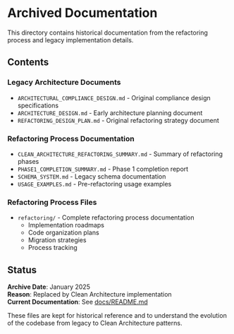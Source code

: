 # Archived Documentation

This directory contains historical documentation from the refactoring process and legacy implementation details.

## Contents

### Legacy Architecture Documents
- `ARCHITECTURAL_COMPLIANCE_DESIGN.md` - Original compliance design specifications
- `ARCHITECTURE_DESIGN.md` - Early architecture planning document
- `REFACTORING_DESIGN_PLAN.md` - Original refactoring strategy document

### Refactoring Process Documentation
- `CLEAN_ARCHITECTURE_REFACTORING_SUMMARY.md` - Summary of refactoring phases
- `PHASE1_COMPLETION_SUMMARY.md` - Phase 1 completion report
- `SCHEMA_SYSTEM.md` - Legacy schema documentation
- `USAGE_EXAMPLES.md` - Pre-refactoring usage examples

### Refactoring Process Files
- `refactoring/` - Complete refactoring process documentation
  - Implementation roadmaps
  - Code organization plans
  - Migration strategies
  - Process tracking

## Status

**Archive Date**: January 2025  
**Reason**: Replaced by Clean Architecture implementation  
**Current Documentation**: See [docs/README.md](../README.md)

These files are kept for historical reference and to understand the evolution of the codebase from legacy to Clean Architecture patterns.